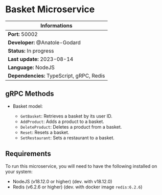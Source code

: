 # Basket Microservice

| Informations                              |
|-------------------------------------------|
| **Port:** 50002                           |
| **Developer:** @Anatole-Godard            |
| **Status:** In progress                   |
| **Last update:** 2023-08-14               |
| **Language:** NodeJS                      |
| **Dependencies:** TypeScript, gRPC, Redis |

## gRPC Methods

- Basket model:

    - `GetBasket`: Retrieves a basket by its user ID.
    - `AddProduct`: Adds a product to a basket.
    - `DeleteProduct`: Deletes a product from a basket.
    - `Reset`: Resets a basket.
    - `SetRestaurant`: Sets a restaurant to a basket.

## Requirements

To run this microservice, you will need to have the following installed on your system:

- NodeJS (v18.12.0 or higher) (dev. with v18.12.0)
- Redis (v6.2.6 or higher) (dev. with docker image `redis:6.2.6`)